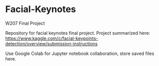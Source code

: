 # Facial-Keynotes
W207 Final Project

Repository for facial keynotes final project. Project summarized here:
https://www.kaggle.com/c/facial-keypoints-detection/overview/submission-instructions

Use Google Colab for Jupyter notebook collaboration, store saved files here.
